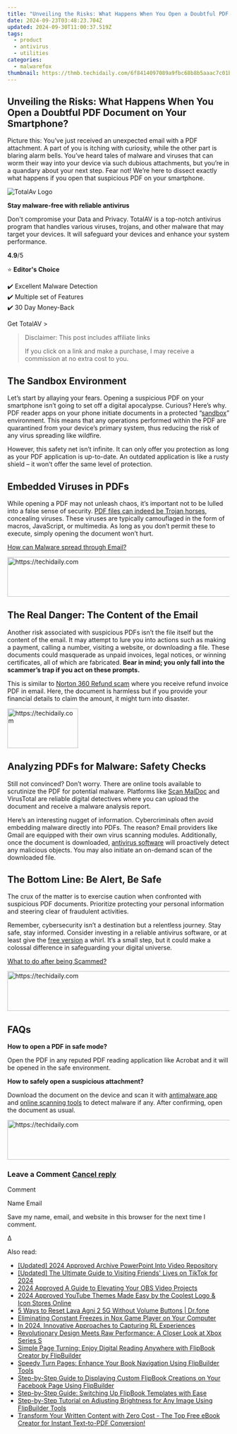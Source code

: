 ```yaml
---
title: "Unveiling the Risks: What Happens When You Open a Doubtful PDF Document on Your Smartphone?"
date: 2024-09-23T03:48:23.704Z
updated: 2024-09-30T11:00:37.519Z
tags:
  - product
  - antivirus
  - utilities
categories:
  - malwarefox
thumbnail: https://thmb.techidaily.com/6f8414097089a9fbc68b8b5aaac7c01bdc6e5c33b0986ef04ba67ea8a7553849.jpg
---
```


## Unveiling the Risks: What Happens When You Open a Doubtful PDF Document on Your Smartphone?

Picture this: You’ve just received an unexpected email with a PDF attachment. A part of you is itching with curiosity, while the other part is blaring alarm bells. You’ve heard tales of malware and viruses that can worm their way into your device via such dubious attachments, but you’re in a quandary about your next step. Fear not! We’re here to dissect exactly what happens if you open that suspicious PDF on your smartphone.

![TotalAv Logo](https://www.malwarefox.com/wp-content/uploads/2024/02/totalav-svg.webp "totalav-svg")

**Stay malware-free with reliable antivirus**

Don't compromise your Data and Privacy. TotalAV is a top-notch antivirus program that handles various viruses, trojans, and other malware that may target your devices. It will safeguard your devices and enhance your system performance.

**4.9**/5

⭐ **Editor's Choice**

✔️ Excellent Malware Detection  
✔️ Multiple set of Features  
✔️ 30 Day Money-Back

[](https://tools.techidaily.com/malwarefox/products/) Get TotalAV > 

>  Disclaimer: This post includes affiliate links
>
>  If you click on a link and make a purchase, I may receive a commission at no extra cost to you.
>

## The Sandbox Environment

Let’s start by allaying your fears. Opening a suspicious PDF on your smartphone isn’t going to set off a digital apocalypse. Curious? Here’s why. PDF reader apps on your phone initiate documents in a protected “[sandbox](https://www.youtube.com/watch?v=de7TkgwxzW8)” environment. This means that any operations performed within the PDF are quarantined from your device’s primary system, thus reducing the risk of any virus spreading like wildfire.

However, this safety net isn’t infinite. It can only offer you protection as long as your PDF application is up-to-date. An outdated application is like a rusty shield – it won’t offer the same level of protection.

## Embedded Viruses in PDFs

While opening a PDF may not unleash chaos, it’s important not to be lulled into a false sense of security. [PDF files can indeed be Trojan horses](https://tools.techidaily.com/malwarefox/products/), concealing viruses. These viruses are typically camouflaged in the form of macros, JavaScript, or multimedia. As long as you don’t permit these to execute, simply opening the document won’t hurt.

[How can Malware spread through Email?](https://tools.techidaily.com/malwarefox/products/)

<!-- affiliate ads begin -->
<a href="https://aligracehair.sjv.io/c/5597632/2047411/19272" target="_top" id="2047411">
  <img src="//a.impactradius-go.com/display-ad/19272-2047411" border="0" alt="https://techidaily.com" width="728" height="90"/>
</a>
<img height="0" width="0" src="https://aligracehair.sjv.io/i/5597632/2047411/19272" style="position:absolute;visibility:hidden;" border="0" />
<!-- affiliate ads end -->

## The Real Danger: The Content of the Email

Another risk associated with suspicious PDFs isn’t the file itself but the content of the email. It may attempt to lure you into actions such as making a payment, calling a number, visiting a website, or downloading a file. These documents could masquerade as unpaid invoices, legal notices, or winning certificates, all of which are fabricated. **Bear in mind; you only fall into the scammer’s trap if you act on these prompts.**

This is similar to [Norton 360 Refund scam](https://tools.techidaily.com/malwarefox/products/) where you receive refund invoice PDF in email. Here, the document is harmless but if you provide your financial details to claim the amount, it might turn into disaster.

<!-- affiliate ads begin -->
<a href="https://aligracehair.sjv.io/c/5597632/2135410/19272" target="_top" id="2135410">
  <img src="//a.impactradius-go.com/display-ad/19272-2135410" border="0" alt="https://techidaily.com" width="160" height="90"/>
</a>
<img height="0" width="0" src="https://aligracehair.sjv.io/i/5597632/2135410/19272" style="position:absolute;visibility:hidden;" border="0" />
<!-- affiliate ads end -->

## Analyzing PDFs for Malware: Safety Checks

Still not convinced? Don’t worry. There are online tools available to scrutinize the PDF for potential malware. Platforms like [Scan MalDoc](https://scan.tylabs.com) and VirusTotal are reliable digital detectives where you can upload the document and receive a malware analysis report.

Here’s an interesting nugget of information. Cybercriminals often avoid embedding malware directly into PDFs. The reason? Email providers like Gmail are equipped with their own virus scanning modules. Additionally, once the document is downloaded, [antivirus software](https://tools.techidaily.com/malwarefox/products/) will proactively detect any malicious objects. You may also initiate an on-demand scan of the downloaded file.

## The Bottom Line: Be Alert, Be Safe

The crux of the matter is to exercise caution when confronted with suspicious PDF documents. Prioritize protecting your personal information and steering clear of fraudulent activities.

Remember, cybersecurity isn’t a destination but a relentless journey. Stay safe, stay informed. Consider investing in a reliable antivirus software, or at least give the [free version](https://tools.techidaily.com/malwarefox/products/) a whirl. It’s a small step, but it could make a colossal difference in safeguarding your digital universe.

[What to do after being Scammed?](https://tools.techidaily.com/malwarefox/products/)

<!-- affiliate ads begin -->
<a href="https://aligracehair.sjv.io/c/5597632/1918684/19272" target="_top" id="1918684">
  <img src="//a.impactradius-go.com/display-ad/19272-1918684" border="0" alt="https://techidaily.com" width="728" height="90"/>
</a>
<img height="0" width="0" src="https://aligracehair.sjv.io/i/5597632/1918684/19272" style="position:absolute;visibility:hidden;" border="0" />
<!-- affiliate ads end -->

## FAQs

**How to open a PDF in safe mode?** 

Open the PDF in any reputed PDF reading application like Acrobat and it will be opened in the safe environment.

**How to safely open a suspicious attachment?** 

Download the document on the device and scan it with [antimalware app](https://tools.techidaily.com/malwarefox/products/) and [online scanning tools](https://tools.techidaily.com/malwarefox/products/) to detect malware if any. After confirming, open the document as usual.

<!-- affiliate ads begin -->
<a href="https://appsumo.8odi.net/c/5597632/2068439/7443" target="_top" id="2068439">
  <img src="//a.impactradius-go.com/display-ad/7443-2068439" border="0" alt="https://techidaily.com" width="728" height="90"/>
</a>
<img height="0" width="0" src="https://appsumo.8odi.net/i/5597632/2068439/7443" style="position:absolute;visibility:hidden;" border="0" />
<!-- affiliate ads end -->

### Leave a Comment [Cancel reply](https://tools.techidaily.com/malwarefox/products/)

Comment

Name Email 

Save my name, email, and website in this browser for the next time I comment.

Δ

<ins class="adsbygoogle"
     style="display:block"
     data-ad-format="autorelaxed"
     data-ad-client="ca-pub-7571918770474297"
     data-ad-slot="1223367746"></ins>

<ins class="adsbygoogle"
     style="display:block"
     data-ad-client="ca-pub-7571918770474297"
     data-ad-slot="8358498916"
     data-ad-format="auto"
     data-full-width-responsive="true"></ins>

<span class="atpl-alsoreadstyle">Also read:</span>
<div><ul>
<li><a href="https://on-screen-recording.techidaily.com/updated-2024-approved-archive-powerpoint-into-video-repository/"><u>[Updated] 2024 Approved Archive PowerPoint Into Video Repository</u></a></li>
<li><a href="https://tiktok-video-recordings.techidaily.com/updated-the-ultimate-guide-to-visiting-friends-lives-on-tiktok-for-2024/"><u>[Updated] The Ultimate Guide to Visiting Friends' Lives on TikTok for 2024</u></a></li>
<li><a href="https://visual-screen-recording.techidaily.com/2024-approved-a-guide-to-elevating-your-obs-video-projects/"><u>2024 Approved A Guide to Elevating Your OBS Video Projects</u></a></li>
<li><a href="https://facebook-video-share.techidaily.com/2024-approved-youtube-themes-made-easy-by-the-coolest-logo-and-icon-stores-online/"><u>2024 Approved YouTube Themes Made Easy by the Coolest Logo & Icon Stores Online</u></a></li>
<li><a href="https://phone-solutions.techidaily.com/5-ways-to-reset-lava-agni-2-5g-without-volume-buttons-drfone-by-drfone-reset-android-reset-android/"><u>5 Ways to Reset Lava Agni 2 5G Without Volume Buttons | Dr.fone</u></a></li>
<li><a href="https://program-issues.techidaily.com/eliminating-constant-freezes-in-nox-game-player-on-your-computer/"><u>Eliminating Constant Freezes in Nox Game Player on Your Computer</u></a></li>
<li><a href="https://screen-video-capture.techidaily.com/in-2024-innovative-approaches-to-capturing-rl-experiences/"><u>In 2024, Innovative Approaches to Capturing RL Experiences</u></a></li>
<li><a href="https://buynow-info.techidaily.com/revolutionary-design-meets-raw-performance-a-closer-look-at-xbox-series-s/"><u>Revolutionary Design Meets Raw Performance: A Closer Look at Xbox Series S</u></a></li>
<li><a href="https://fox-within.techidaily.com/simple-page-turning-enjoy-digital-reading-anywhere-with-flipbook-creator-by-flipbuilder/"><u>Simple Page Turning: Enjoy Digital Reading Anywhere with FlipBook Creator by FlipBuilder</u></a></li>
<li><a href="https://fox-within.techidaily.com/speedy-turn-pages-enhance-your-book-navigation-using-flipbuilder-tools/"><u>Speedy Turn Pages: Enhance Your Book Navigation Using FlipBuilder Tools</u></a></li>
<li><a href="https://fox-within.techidaily.com/step-by-step-guide-to-displaying-custom-flipbook-creations-on-your-facebook-page-using-flipbuilder/"><u>Step-by-Step Guide to Displaying Custom FlipBook Creations on Your Facebook Page Using FlipBuilder</u></a></li>
<li><a href="https://fox-within.techidaily.com/step-by-step-guide-switching-up-flipbook-templates-with-ease/"><u>Step-by-Step Guide: Switching Up FlipBook Templates with Ease</u></a></li>
<li><a href="https://fox-within.techidaily.com/step-by-step-tutorial-on-adjusting-brightness-for-any-image-using-flipbuilder-tools/"><u>Step-by-Step Tutorial on Adjusting Brightness for Any Image Using FlipBuilder Tools</u></a></li>
<li><a href="https://fox-within.techidaily.com/transform-your-written-content-with-zero-cost-the-top-free-ebook-creator-for-instant-text-to-pdf-conversion/"><u>Transform Your Written Content with Zero Cost - The Top Free eBook Creator for Instant Text-to-PDF Conversion!</u></a></li>
</ul></div>

